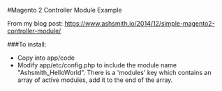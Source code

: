 #Magento 2 Controller Module Example

From my blog post: https://www.ashsmith.io/2014/12/simple-magento2-controller-module/

###To install:

- Copy into app/code
- Modify app/etc/config.php to include the module name "Ashsmith_HelloWorld". There is a 'modules' key which contains an array of active modules, add it to the end of the array. 
